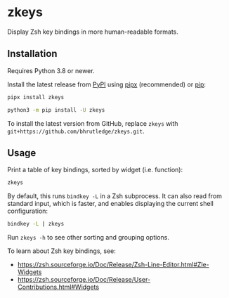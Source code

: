 # zkeys

Display Zsh key bindings in more human-readable formats.

## Installation

Requires Python 3.8 or newer.

Install the latest release from [PyPI](https://pypi.org/project/zkeys/) using [pipx](https://pypa.github.io/pipx/) (recommended) or [pip](https://pip.pypa.io/en/stable/):

```sh
pipx install zkeys

python3 -m pip install -U zkeys
```

To install the latest version from GitHub, replace `zkeys` with `git+https://github.com/bhrutledge/zkeys.git`.

## Usage

Print a table of key bindings, sorted by widget (i.e. function):

```sh
zkeys
```

By default, this runs `bindkey -L` in a Zsh subprocess. It can also read from standard input, which is faster, and enables displaying the current shell configuration:

```sh
bindkey -L | zkeys
```

Run `zkeys -h` to see other sorting and grouping options.

To learn about Zsh key bindings, see:

- <https://zsh.sourceforge.io/Doc/Release/Zsh-Line-Editor.html#Zle-Widgets>
- <https://zsh.sourceforge.io/Doc/Release/User-Contributions.html#Widgets>
